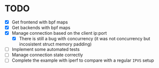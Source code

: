 # TODO

- [x] Get frontend with bpf maps
- [x] Get backends with bpf maps
- [x] Manage connection based on the client ip:port
  - [x] There is still a bug with concurrency (it was not concurrency but incosistent struct memory padding)
- [ ] Implement some automated tests
- [ ] Manage connection state correctly
- [ ] Complete the example with iperf to compare with a regular `IPVS` setup
